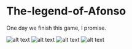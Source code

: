 # The-legend-of-Afonso
One day we finish this game, I promise.

![alt text](https://github.com/irahel/The-legend-of-Afonso/blob/master/Assets/title2.png)
![alt text](https://github.com/irahel/The-legend-of-Afonso/blob/master/Assets/title3.png)
![alt text](https://github.com/irahel/The-legend-of-Afonso/blob/master/Assets/title.png)
![alt text](https://github.com/irahel/The-legend-of-Afonso/blob/master/Assets/SAM_3375.jpg)
